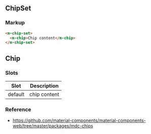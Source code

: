 ## ChipSet

### Markup

```html
<m-chip-set>
  <m-chip>Chip content</m-chip>
</m-chip-set>
```

## Chip

### Slots

| Slot | Description |
|------|-------------|
| default | chip content |

### Reference

- https://github.com/material-components/material-components-web/tree/master/packages/mdc-chips